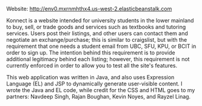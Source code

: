 Website: http://env0.mxrnmhthx4.us-west-2.elasticbeanstalk.com

Konnect is a website intended for university students in the lower mainland to buy, sell, or trade goods and services such as textbooks and tutoring services. Users post their listings, and other users can contact them and negotiate an exchange/purchase; this is similar to craigslist, but with the requirement that one needs a student email from UBC, SFU, KPU, or BCIT in order to sign up. The intention behind this requirement is to provide additional legitimacy behind each listing; however, this requirement is not currently enforced in order to allow you to test all the site's features.

This web application was written in Java, and also uses Expression Language (EL) and JSP to dynamically generate user-visible content. I wrote the Java and EL code, while credit for the CSS and HTML goes to my partners: Navdeep Singh, Rajan Boughan, Kevin Noyes, and Rayzel Linag.
